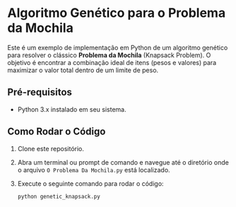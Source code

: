 # Algoritmo Genético para o Problema da Mochila

Este é um exemplo de implementação em Python de um algoritmo genético para resolver o clássico **Problema da Mochila** (Knapsack Problem). O objetivo é encontrar a combinação ideal de itens (pesos e valores) para maximizar o valor total dentro de um limite de peso.

## Pré-requisitos

- Python 3.x instalado em seu sistema.

## Como Rodar o Código

1. Clone este repositório.

2. Abra um terminal ou prompt de comando e navegue até o diretório onde o arquivo `O Problema Da Mochila.py` está localizado.

3. Execute o seguinte comando para rodar o código:

   ```bash
   python genetic_knapsack.py
